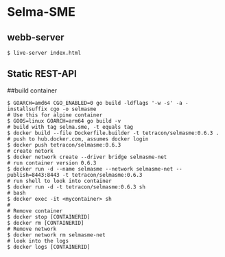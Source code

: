 # Selma-SME

## webb-server
    $ live-server index.html
    
## Static REST-API

##build container

    $ GOARCH=amd64 CGO_ENABLED=0 go build -ldflags '-w -s' -a -installsuffix cgo -o selmasme
    # Use this for alpine container
    $ GOOS=linux GOARCH=arm64 go build -v
    # build with tag selma.sme, -t equals tag
    $ docker build --file Dockerfile.builder -t tetracon/selmasme:0.6.3 .
    # push to hub.docker.com, assumes docker login
    $ docker push tetracon/selmasme:0.6.3
    # create netork
    $ docker network create --driver bridge selmasme-net
    # run container version 0.6.3
    $ docker run -d --name selmasme --network selmasme-net --publish=8443:8443 -t tetracon/selmasme:0.6.3
    # run shell to look into container
    $ docker run -d -t tetracon/selmasme:0.6.3 sh
    # bash
    $ docker exec -it <mycontainer> sh
    #
    # Remove container
    $ docker stop [CONTAINERID]
    $ docker rm [CONTAINERID]
    # Remove network
    $ docker network rm selmasme-net
    # look into the logs
    $ docker logs [CONTAINERID]
